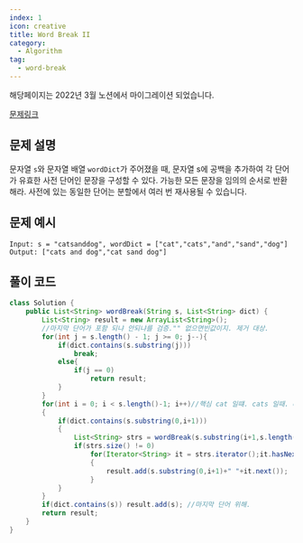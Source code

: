 ```yaml
---
index: 1
icon: creative
title: Word Break II
category:
  - Algorithm
tag:
  - word-break
---
```


해당페이지는 2022년 3월 노션에서 마이그레이션 되었습니다.

[문제링크](https://leetcode.com/problems/word-break-ii/)

## 문제 설명

문자열 `s`와 문자열 배열 `wordDict`가 주어졌을 때, 문자열 s에 공백을 추가하여 각 단어가 유효한 사전 단어인 문장을 구성할 수 있다. 가능한 모든 문장을 임의의 순서로 반환해라. 사전에 있는 동일한 단어는 분할에서 여러 번 재사용될 수 있습니다.

## 문제 예시

```
Input: s = "catsanddog", wordDict = ["cat","cats","and","sand","dog"]
Output: ["cats and dog","cat sand dog"]
```

## 풀이 코드

```java
class Solution {
    public List<String> wordBreak(String s, List<String> dict) {
        List<String> result = new ArrayList<String>();
        //마지막 단어가 포함 되냐 안되냐를 검증."" 없으면빈값이지. 제거 대상.
        for(int j = s.length() - 1; j >= 0; j--){
            if(dict.contains(s.substring(j)))
                break;
            else{
                if(j == 0)
                    return result;
            }
        }
        for(int i = 0; i < s.length()-1; i++)//핵심 cat 일떄. cats 일때. cat이면 send 일때. 랑,. 2,,3 개면 그것도 포함
        {
            if(dict.contains(s.substring(0,i+1)))
            {
                List<String> strs = wordBreak(s.substring(i+1,s.length()),dict);
                if(strs.size() != 0)
                    for(Iterator<String> it = strs.iterator();it.hasNext();)
                    {
                        result.add(s.substring(0,i+1)+" "+it.next());
                    }
            }
        }
        if(dict.contains(s)) result.add(s); //마지막 단어 위해.
        return result;
    }
}
```
